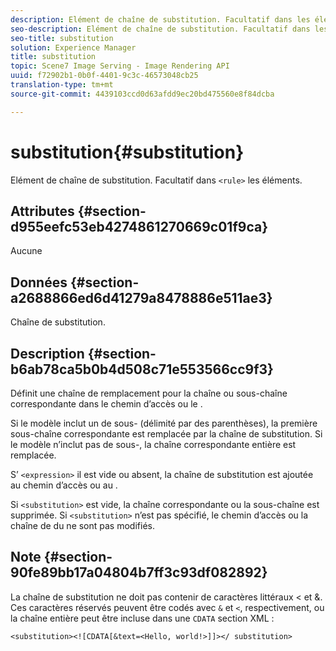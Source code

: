 ```yaml
---
description: Elément de chaîne de substitution. Facultatif dans les éléments <rule>.
seo-description: Elément de chaîne de substitution. Facultatif dans les éléments <rule>.
seo-title: substitution
solution: Experience Manager
title: substitution
topic: Scene7 Image Serving - Image Rendering API
uuid: f72902b1-0b0f-4401-9c3c-46573048cb25
translation-type: tm+mt
source-git-commit: 4439103ccd0d63afdd9ec20bd475560e8f84dcba

---
```



# substitution{#substitution}

Elément de chaîne de substitution. Facultatif dans `<rule>` les éléments.

## Attributes {#section-d955eefc53eb4274861270669c01f9ca}

Aucune

## Données {#section-a2688866ed6d41279a8478886e511ae3}

Chaîne de substitution.

## Description {#section-b6ab78ca5b0b4d508c71e553566cc9f3}

Définit une chaîne de remplacement pour la chaîne ou sous-chaîne correspondante dans le chemin d’accès ou le .

Si le modèle   inclut un de sous- (délimité par des parenthèses), la première sous-chaîne correspondante est remplacée par la chaîne de substitution. Si le modèle   n’inclut pas de sous-, la chaîne correspondante entière est remplacée.

S’ `<expression>` il est vide ou absent, la chaîne de substitution est ajoutée au chemin d’accès ou au .

Si `<substitution>` est vide, la chaîne correspondante ou la sous-chaîne est supprimée. Si `<substitution>` n’est pas spécifié, le chemin d’accès ou la chaîne de  du ne sont pas modifiés.

## Note {#section-90fe89bb17a04804b7ff3c93df082892}

La chaîne de substitution ne doit pas contenir de caractères littéraux &lt; et &amp;. Ces caractères réservés peuvent être codés avec `&` et `<`, respectivement, ou la chaîne entière peut être incluse dans une `CDATA` section XML :

`<substitution><![CDATA[&text=<Hello, world!>]]></ substitution>`
